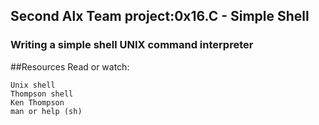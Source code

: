 ## Second Alx Team project:0x16.C - Simple Shell
### Writing a simple shell UNIX command interpreter

##Resources
Read or watch:
```
Unix shell
Thompson shell
Ken Thompson
man or help (sh)

```


